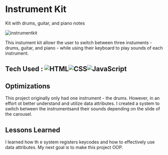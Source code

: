 # Instrument Kit
 Kit with drums, guitar, and piano notes

![instrumentkit](https://user-images.githubusercontent.com/55459419/169405466-aaf7dc84-e565-4618-8a54-91e755190f5e.gif)

This instument kit allowr the user to switch between three instuments - drums, guitar, and piano - while using their keyboard to play sounds of each instrument.

## Tech Used : ![HTML](https://img.shields.io/badge/-HTML-orange?style=for-the-badge&logo=appveyor)![CSS](https://img.shields.io/badge/-CSS-green?style=for-the-badge&logo=appveyor)![JavaScript](https://img.shields.io/badge/-JavaScript-blue?style=for-the-badge&logo=appveyor)

## Optimizations
This project originally only had one instrument - the drums. However, in an effort ot better understand and utilize data attributes. I created a system to switch between the instrumentsand their sounds depending on the slide of the carousel.

## Lessons Learned
I learned how th e system registers keycodes and how to effectively use data attributes. My next goal is to make this project OOP.
